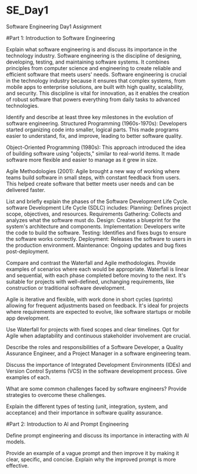 # SE_Day1
Software Engineering Day1 Assignment

#Part 1: Introduction to Software Engineering

Explain what software engineering is and discuss its importance in the technology industry.
Software engineering is the discipline of designing, developing, testing, and maintaining software systems. It combines principles from computer science and engineering to create reliable and efficient software that meets users' needs. Software engineering is crucial in the technology industry because it ensures that complex systems, from mobile apps to enterprise solutions, are built with high quality, scalability, and security. This discipline is vital for innovation, as it enables the creation of robust software that powers everything from daily tasks to advanced technologies.







Identify and describe at least three key milestones in the evolution of software engineering.
Structured Programming (1960s-1970s): Developers started organizing code into smaller, logical parts. This made programs easier to understand, fix, and improve, leading to better software quality.

Object-Oriented Programming (1980s): This approach introduced the idea of building software using "objects," similar to real-world items. It made software more flexible and easier to manage as it grew in size.

Agile Methodologies (2001): Agile brought a new way of working where teams build software in small steps, with constant feedback from users. This helped create software that better meets user needs and can be delivered faster.


List and briefly explain the phases of the Software Development Life Cycle.
software Development Life Cycle (SDLC) includes:
Planning: Defines project scope, objectives, and resources.
Requirements Gathering: Collects and analyzes what the software must do.
Design: Creates a blueprint for the system's architecture and components.
Implementation: Developers write the code to build the software.
Testing: Identifies and fixes bugs to ensure the software works correctly.
Deployment: Releases the software to users in the production environment.
Maintenance: Ongoing updates and bug fixes post-deployment.

Compare and contrast the Waterfall and Agile methodologies. Provide examples of scenarios where each would be appropriate.
Waterfall is linear and sequential, with each phase completed before moving to the next. It's suitable for projects with well-defined, unchanging requirements, like construction or traditional software development.

Agile is iterative and flexible, with work done in short cycles (sprints) allowing for frequent adjustments based on feedback. It's ideal for projects where requirements are expected to evolve, like software startups or mobile app development.

Use Waterfall for projects with fixed scopes and clear timelines. Opt for Agile when adaptability and continuous stakeholder involvement are crucial.

Describe the roles and responsibilities of a Software Developer, a Quality Assurance Engineer, and a Project Manager in a software engineering team.


Discuss the importance of Integrated Development Environments (IDEs) and Version Control Systems (VCS) in the software development process. Give examples of each.


What are some common challenges faced by software engineers? Provide strategies to overcome these challenges.


Explain the different types of testing (unit, integration, system, and acceptance) and their importance in software quality assurance.


#Part 2: Introduction to AI and Prompt Engineering


Define prompt engineering and discuss its importance in interacting with AI models.


Provide an example of a vague prompt and then improve it by making it clear, specific, and concise. Explain why the improved prompt is more effective.
